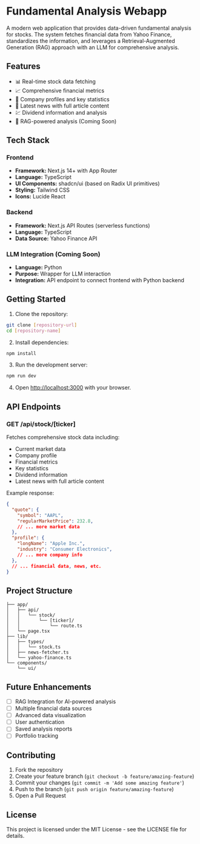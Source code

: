 # Fundamental Analysis Webapp

A modern web application that provides data-driven fundamental analysis for stocks. The system fetches financial data from Yahoo Finance, standardizes the information, and leverages a Retrieval-Augmented Generation (RAG) approach with an LLM for comprehensive analysis.

## Features

- 📊 Real-time stock data fetching
- 📈 Comprehensive financial metrics
- 📑 Company profiles and key statistics
- 📰 Latest news with full article content
- 💹 Dividend information and analysis
- 🤖 RAG-powered analysis (Coming Soon)

## Tech Stack

### Frontend
- **Framework:** Next.js 14+ with App Router
- **Language:** TypeScript
- **UI Components:** shadcn/ui (based on Radix UI primitives)
- **Styling:** Tailwind CSS
- **Icons:** Lucide React

### Backend
- **Framework:** Next.js API Routes (serverless functions)
- **Language:** TypeScript
- **Data Source:** Yahoo Finance API

### LLM Integration (Coming Soon)
- **Language:** Python
- **Purpose:** Wrapper for LLM interaction
- **Integration:** API endpoint to connect frontend with Python backend

## Getting Started

1. Clone the repository:
```bash
git clone [repository-url]
cd [repository-name]
```

2. Install dependencies:
```bash
npm install
```

3. Run the development server:
```bash
npm run dev
```

4. Open [http://localhost:3000](http://localhost:3000) with your browser.

## API Endpoints

### GET /api/stock/[ticker]
Fetches comprehensive stock data including:
- Current market data
- Company profile
- Financial metrics
- Key statistics
- Dividend information
- Latest news with full article content

Example response:
```json
{
  "quote": {
    "symbol": "AAPL",
    "regularMarketPrice": 232.8,
    // ... more market data
  },
  "profile": {
    "longName": "Apple Inc.",
    "industry": "Consumer Electronics",
    // ... more company info
  },
  // ... financial data, news, etc.
}
```

## Project Structure
```
├── app/
│   ├── api/
│   │   └── stock/
│   │       └── [ticker]/
│   │           └── route.ts
│   └── page.tsx
├── lib/
│   ├── types/
│   │   └── stock.ts
│   ├── news-fetcher.ts
│   └── yahoo-finance.ts
└── components/
    └── ui/
```

## Future Enhancements

- [ ] RAG Integration for AI-powered analysis
- [ ] Multiple financial data sources
- [ ] Advanced data visualization
- [ ] User authentication
- [ ] Saved analysis reports
- [ ] Portfolio tracking

## Contributing

1. Fork the repository
2. Create your feature branch (`git checkout -b feature/amazing-feature`)
3. Commit your changes (`git commit -m 'Add some amazing feature'`)
4. Push to the branch (`git push origin feature/amazing-feature`)
5. Open a Pull Request

## License

This project is licensed under the MIT License - see the LICENSE file for details.
